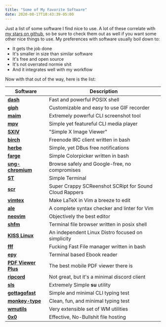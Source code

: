 ```yaml
---
title: "Some of My Favorite Software"
date: 2020-08-17T10:43:39-05:00
---
```


Just a list of some software I find nice to use. A lot of these correlate with [my stars on github](https://github.com/co1ncidence?tab=stars), so be sure to check them out as well if you want some other nice things to use. My preferences with software usually boil down to:
  - It gets the job done
  - It's smaller in size than similar software
  - It's free and open source
  - It's not overrated normie shit
  - And it integrates well with my workflow

Now with that out of the way, here is the list:

<!--more-->

| Software                                                               | Description                                            |
|------------------------------------------------------------------------|--------------------------------------------------------|
|**[dash](https://wiki.archlinux.org/index.php/Dash)**                   | Fast and powerful POSIX shell                          |
|**[giph](https://github.com/phisch/giph)**                              | Customizable and easy to use GIF recorder              |
|**[maim](https://github.com/naelstrof/maim)**                           | Extremely powerful CLI screenshot tool                 |
|**[mpv](https://github.com/mpv-player/mpv)**                            | Simple yet featureful CLI media player                 |
|**[SXIV](https://github.com/muennich/sxiv)**                            | "Simple X Image Viewer"                                |
|**[birch](https://github.com/dylanaraps/birch)**                        | Freenode IRC client written in bash                    |
|**[herbe](https://github.com/dudik/herbe)**                             | Simple, yet DBus free notifications                    |
|**[farge](https://github.com/sdushantha/farge)**                        | Simple Colorpicker written in bash                     |
|**[ung-chromium](https://github.com/Eloston/ungoogled-chromium)**       | Browse safely and Google-free, no compromises          |
|**[ST](https://st.suckless.org/)**                                      | Simple Terminal                                        |
|**[scr](https://github.com/6gk/scr)**                                   | Super Crappy SCReenshot SCRipt for Sound Cloud Rappers |
|**[vimtex](https://github.com/lervag/vimtex)**                          | Make LaTeX in Vim a breeze to edit                     |
|**[ale](https://github.com/dense-analysis/ale)**                        | A complete syntax checker and linter for Vim           |
|**[neovim](https://github.com/neovim/neovim)**                          | Objectively the best editor                            |
|**[shfm](https://github.com/dylanaraps/shfm)**                          | Terminal file browser written in posix shell           |
|**[KISS Linux](https://github.com/kisslinux)**                          | An independent Linux Distro focused on simplicity      |
|**[fff](https://github.com/dylanaraps/fff)**                            | Fucking Fast File manager written in bash              |
|**[epy](https://github.com/wustho/epy)**                                | Terminal based Ebook reader                            |
|**[PDF Viewer Plus](https://github.com/JavaCafe01/PdfViewer)**          | The best mobile PDF viewer there is                    |
|**[ripcord](https://cancel.fm)**                                        | Not great, but it's a minimal discord client           |
|**[sls](https://github.com/illiliti/sls)**                              | Extremely Simple **su** utility                        |
|**[gottagofast](https://github.com/callum-oakley/gotta-go-fast)**       | Simple and minimal CLI typing test                     |
|**[monkey-type](https://github.com/s0la/orw)**                          | Clean, fun, and minimal typing test                    |
|**[wmutils](https://github.com/wmutils/core)**                          | Very extensible set of WM utilities                    |
|**[0x0](https://github.com/mia-0/0x0)**                                 | Effective, No-Bullshit file hosting                    |
